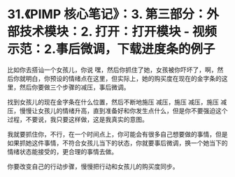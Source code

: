 # 31.《PIMP 核心笔记》：3. 第三部分：外部技术模块：2. 打开：打开模块 - 视频示范：2.事后微调，下载进度条的例子

比如你去搭讪一个女孩儿，你说 嘿，然后你抓住了她，女孩被你吓坏了，啊，然后你就明白，你预设的情绪点在这里，但实际上，她的购买度在现在的金字条的这里，然后你要做三个步骤的减压，事后微调。

找到女孩儿的现在金字条在什么位置，然后不断地施压 减压，施压 减压，施压 减压，慢慢让女孩儿的情绪升高，直到准备好和你发生点什么，但是你不要强迫这个过程，不要说，我只要这样做，这是我真实的意图。

我就要抓住你，不行，在一个时间点上，你可能会有很多自己想要做的事情，但是如果抓她这件事情，不符合女孩儿当下的状态，你就要事后微调，换一个她当下的情绪状态能接受的，更合理的事情去做。

你要改变自己的行动步骤，慢慢把行动和女孩儿的购买度同步。